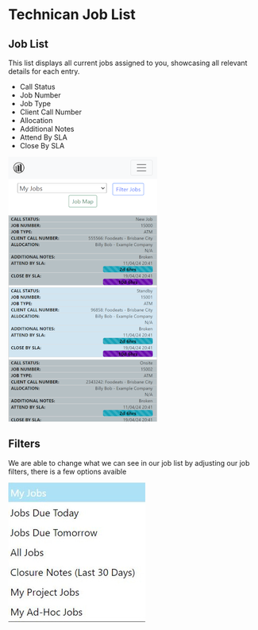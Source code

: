 # Technican Job List

## Job List

This list displays all current jobs assigned to you, showcasing all relevant details for each entry.

 - Call Status
 - Job Number
 - Job Type
 - Client Call Number
 - Allocation
 - Additional Notes
 - Attend By SLA
 - Close By SLA

![Job List](img/job_list.png)

## Filters

We are able to change what we can see in our job list by adjusting our job filters, there is a few options avaible

![Filter Dropdown](img/filter_dropdown.JPG)